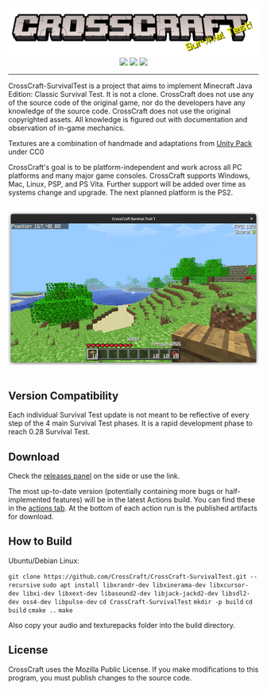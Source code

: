 <div align=center style="display:inline-block"><img src=./branding/logo-cracked-splash-st.png><br><img src="https://img.shields.io/github/workflow/status/CrossCraft/CrossCraft-SurvivalTest/CrossCraft?style=for-the-badge&logo=github&label=SurvivalTest" height=36px> <img src="https://forthebadge.com/images/badges/made-with-c-plus-plus.svg"> <img src="https://forthebadge.com/images/badges/open-source.svg"></div>

---

CrossCraft-SurvivalTest is a project that aims to implement Minecraft Java Edition: Classic Survival Test. It is not a clone. CrossCraft does not use any of the source code of the original game, nor do the developers have any knowledge of the source code. CrossCraft does not use the original copyrighted assets. All knowledge is figured out with documentation and observation of in-game mechanics.

Textures are a combination of handmade and adaptations from [Unity Pack](https://www.curseforge.com/minecraft/texture-packs/unity) under CC0

CrossCraft's goal is to be platform-independent and work across all PC platforms and many major game consoles. CrossCraft supports Windows, Mac, Linux, PSP, and PS Vita. Further support will be added over time as systems change and upgrade. The next planned platform is the PS2.

<br>
<div align=center><img src=./branding/Screenshot.png></div>
<br>

## Version Compatibility

Each individual Survival Test update is not meant to be reflective of every step of the 4 main Survival Test phases. It is a rapid development phase to reach 0.28 Survival Test.

## Download

Check the [releases panel](https://github.com/CrossCraft/CrossCraft-SurvivalTest/releases) on the side or use the link.

The most up-to-date version (potentially containing more bugs or half-implemented features) will be in the latest Actions build. You can find these in the [actions tab](https://github.com/CrossCraft/CrossCraft-SurvivalTest/actions). At the bottom of each action run is the published artifacts for download.

## How to Build

Ubuntu/Debian Linux:

`git clone https://github.com/CrossCraft/CrossCraft-SurvivalTest.git --recursive`
`sudo apt install libxrandr-dev libxinerama-dev libxcursor-dev libxi-dev libxext-dev libasound2-dev libjack-jackd2-dev libsdl2-dev oss4-dev libpulse-dev`
`cd CrossCraft-SurvivalTest`
`mkdir -p build`
`cd build`
`cmake ..`
`make`

Also copy your audio and texturepacks folder into the build directory.

## License

CrossCraft uses the Mozilla Public License.
If you make modifications to this program, you must publish changes to the source code. 
